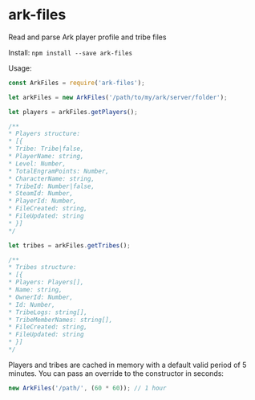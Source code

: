 # ark-files
Read and parse Ark player profile and tribe files

Install:
`npm install --save ark-files`

Usage:
```js
const ArkFiles = require('ark-files');

let arkFiles = new ArkFiles('/path/to/my/ark/server/folder');

let players = arkFiles.getPlayers();

/**
* Players structure:
* [{
* Tribe: Tribe|false,
* PlayerName: string,
* Level: Number,
* TotalEngramPoints: Number,
* CharacterName: string,
* TribeId: Number|false,
* SteamId: Number,
* PlayerId: Number,
* FileCreated: string,
* FileUpdated: string
* }]
*/

let tribes = arkFiles.getTribes();

/**
* Tribes structure:
* [{
* Players: Players[],
* Name: string,
* OwnerId: Number,
* Id: Number,
* TribeLogs: string[],
* TribeMemberNames: string[],
* FileCreated: string,
* FileUpdated: string
* }]
*/

```

Players and tribes are cached in memory with a default valid period of 5 minutes. 
You can pass an override to the constructor in seconds:

```js
new ArkFiles('/path/', (60 * 60)); // 1 hour 
```
